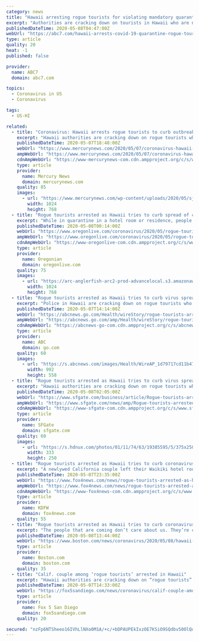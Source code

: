 ```yaml
---
category: news
title: "Hawaii arresting rogue tourists for violating mandatory quarantine"
excerpt: "Authorities are cracking down on tourists in Hawaii who are not following quarantine orders after they arrive. The so-called rogue tourists are being arrested for violating a 14-day mandatory quarantine policy prompted by the coronavirus pandemic."
publishedDateTime: 2020-05-08T04:47:00Z
webUrl: "https://abc7.com/hawaii-arrests-covid-19-quarantine-rogue-tourists-arrested-california-couple-in/6162156/"
type: article
quality: 20
heat: -1
published: false

provider:
  name: ABC7
  domain: abc7.com

topics:
  - Coronavirus in US
  - Coronavirus

tags:
  - US-HI

related:
  - title: "Coronavirus: Hawaii arrests rogue tourists to curb outbreak"
    excerpt: "Hawaii authorities are cracking down on rogue tourists who are visiting beaches, riding personal watercraft, shopping and generally flouting strict requirements that they quarantine for 14 days after arriving."
    publishedDateTime: 2020-05-07T18:48:00Z
    webUrl: "https://www.mercurynews.com/2020/05/07/coronavirus-hawaii-arrests-rogue-tourists-to-curb-outbreak/"
    ampWebUrl: "https://www.mercurynews.com/2020/05/07/coronavirus-hawaii-arrests-rogue-tourists-to-curb-outbreak/amp/"
    cdnAmpWebUrl: "https://www-mercurynews-com.cdn.ampproject.org/c/s/www.mercurynews.com/2020/05/07/coronavirus-hawaii-arrests-rogue-tourists-to-curb-outbreak/amp/"
    type: article
    provider:
      name: Mercury News
      domain: mercurynews.com
    quality: 85
    images:
      - url: "https://www.mercurynews.com/wp-content/uploads/2020/05/sjm-tbreak-Rougue-Tourists_74292758.jpg?w=1024&h=768"
        width: 1024
        height: 768
  - title: "Rogue tourists arrested as Hawaii tries to curb spread of coronavirus"
    excerpt: "While in quarantine in a hotel room or residence, people aren't allowed to leave for anything other than medical emergencies."
    publishedDateTime: 2020-05-08T00:14:00Z
    webUrl: "https://www.oregonlive.com/coronavirus/2020/05/rogue-tourists-arrested-as-hawaii-tries-to-curb-spread-of-coronavirus.html"
    ampWebUrl: "https://www.oregonlive.com/coronavirus/2020/05/rogue-tourists-arrested-as-hawaii-tries-to-curb-spread-of-coronavirus.html?outputType=amp"
    cdnAmpWebUrl: "https://www-oregonlive-com.cdn.ampproject.org/c/s/www.oregonlive.com/coronavirus/2020/05/rogue-tourists-arrested-as-hawaii-tries-to-curb-spread-of-coronavirus.html?outputType=amp"
    type: article
    provider:
      name: Oregonian
      domain: oregonlive.com
    quality: 75
    images:
      - url: "https://arc-anglerfish-arc2-prod-advancelocal.s3.amazonaws.com/public/3SCDEND72BDRBMDMAYQJO6SPIM.jpg"
        width: 1024
        height: 768
  - title: "Rogue tourists arrested as Hawaii tries to curb virus spread"
    excerpt: "Police in Hawaii are cracking down on rogue tourists who are visiting beaches, riding personal watercraft, and generally flouting strict requirements that they quarantine for 14 days after arriving"
    publishedDateTime: 2020-05-07T14:14:00Z
    webUrl: "https://abcnews.go.com/Health/wireStory/rogue-tourists-arrested-hawaii-curb-virus-spread-70554776"
    ampWebUrl: "https://abcnews.go.com/amp/Health/wireStory/rogue-tourists-arrested-hawaii-curb-virus-spread-70554776"
    cdnAmpWebUrl: "https://abcnews-go-com.cdn.ampproject.org/c/s/abcnews.go.com/amp/Health/wireStory/rogue-tourists-arrested-hawaii-curb-virus-spread-70554776"
    type: article
    provider:
      name: ABC
      domain: go.com
    quality: 60
    images:
      - url: "https://s.abcnews.com/images/Health/WireAP_1d79717cd11b47a18f7a9bc0b3b1dc79_16x9_992.jpg"
        width: 992
        height: 558
  - title: "Rogue tourists arrested as Hawaii tries to curb virus spread"
    excerpt: "Hawaii authorities are cracking down on rogue tourists who are visiting beaches, riding personal watercraft, shopping and generally flouting strict requirements that they quarantine for 14 days after arriving."
    publishedDateTime: 2020-05-08T02:05:00Z
    webUrl: "https://www.sfgate.com/business/article/Rogue-tourists-arrested-as-Hawaii-tries-to-curb-15253488.php"
    ampWebUrl: "https://www.sfgate.com/news/amp/Rogue-tourists-arrested-as-Hawaii-tries-to-curb-15253488.php"
    cdnAmpWebUrl: "https://www-sfgate-com.cdn.ampproject.org/c/s/www.sfgate.com/news/amp/Rogue-tourists-arrested-as-Hawaii-tries-to-curb-15253488.php"
    type: article
    provider:
      name: SFGate
      domain: sfgate.com
    quality: 60
    images:
      - url: "https://s.hdnux.com/photos/01/11/74/63/19385595/5/375x250.jpg"
        width: 333
        height: 250
  - title: "Rogue tourists arrested as Hawaii tries to curb coronavirus spread"
    excerpt: "A newlywed California couple left their Waikiki hotel room repeatedly, despite being warned by hotel staff, and were arrested."
    publishedDateTime: 2020-05-07T23:35:00Z
    webUrl: "https://www.fox4news.com/news/rogue-tourists-arrested-as-hawaii-tries-to-curb-coronavirus-spread"
    ampWebUrl: "https://www.fox4news.com/news/rogue-tourists-arrested-as-hawaii-tries-to-curb-coronavirus-spread.amp"
    cdnAmpWebUrl: "https://www-fox4news-com.cdn.ampproject.org/c/s/www.fox4news.com/news/rogue-tourists-arrested-as-hawaii-tries-to-curb-coronavirus-spread.amp"
    type: article
    provider:
      name: KDFW
      domain: fox4news.com
    quality: 55
  - title: "Rogue tourists arrested as Hawaii tries to curb coronavirus spread"
    excerpt: "The people that are coming don’t care about us. They’re coming to Hawaii on the cheap and they obviously could care less whether they get the virus or not.”"
    publishedDateTime: 2020-05-08T13:44:00Z
    webUrl: "https://www.boston.com/news/coronavirus/2020/05/08/hawaii-tourists-arrested"
    type: article
    provider:
      name: Boston.com
      domain: boston.com
    quality: 35
  - title: "Calif. couple among ‘rogue tourists’ arrested in Hawaii"
    excerpt: "Hawaii authorities are cracking down on “rogue tourists” who are visiting beaches, riding personal watercraft, shopping and generally flouting strict requirements."
    publishedDateTime: 2020-05-07T14:33:00Z
    webUrl: "https://fox5sandiego.com/news/coronavirus/calif-couple-among-rogue-tourists-arrested-in-hawaii/"
    type: article
    provider:
      name: Fox 5 San Diego
      domain: fox5sandiego.com
    quality: 20

secured: "nzFp6NTSheeo16IVhLlNXo0M1A/+c/+bDPAUPEkIxzOE7KSiO9SQdbv50OlQqd3Ca/rYYnLSAJYG1iCawN1e2WSLw0hR1lpf8KtOEF5+oJlCT33H43YZ1Ato2SDDOaS1vWIumtiSRuaOyzy2NRsWZno1Tqu8Xfpr/W/q4wknWRds0iTVPAmbG2non/PgqNN6G9feqEv+WFX+yvpAzpQL+rTVEqYi90Sc0SiedzN/CyD/LyhfqPgvKFVrSiKh6kR0u86R16iIT2qE4em0moQSVNb89AS86whwYDoopym4e2aTrVMX1cM7ozAQm33zmirze8rfJx69OMsN4Pktk47eb8AnD6Y0gUdPX2JorKiFzS154NsT6DET+Ar/4IQZKhzIFYxVT2pe76qwOWDQIVIrLnPzCLgWAjIPBMN7OAVOoVLS7sz9y94aXapMIqNfjAfriOt5LIrGYXm/ZUSf1M2a+Vq8CXJK6sVfbNQJYa+m2/s=;TWA+81kGLrf7uLOnn7roqw=="
---
```


